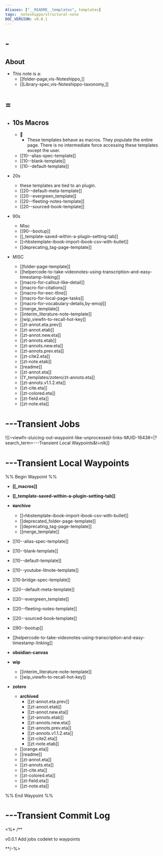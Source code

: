 ```yaml
---
Aliases: ["__README__templates", templates]
tags: _noteshippo/structural-note
DOC_VERSION: v0.0.1
---
```


# -

## About

* This note is a:
  * [[folder-page,vis-Noteshippo,]]
  * [[Library-spec,vis-Noteshippo-taxonomy,]]

# =

* ## 10s Macros

  * 💁
    * These templates behave as macros. They populate the entire page. There is no intermediate force accessing these templates except the user.
  * [[10--alias-spec-template]]
  * [[10--blank-template]]
  * [[10--default-template]]
* 20s
  * these templates are tied to an plugin.
  * [[20--default-meta-template]]
  * [[20--evergreen_template]]
  * [[20--fleeting-notes-template]]
  * [[20--sourced-book-template]]
* 90s
  * Misc
  * [[90--bootup]]
  * [[_template-saved-within-a-plugin-setting-tab]]
  * [[💀hbstemplate-ibook-import-ibook-csv-with-bullet]]
  * [[deprecating_tag-page-template]]
* MISC
  * [[folder-page-template]]
  * [[helpercode-to-take-videonotes-using-transcription-and-easy-timestamp-linking]]
  * [[macro-for-callout-like-detail]]
  * [[macro-for-citations]]
  * [[macro-for-eec-tline]]
  * [[macro-for-local-page-tasks]]
  * [[macro-for-vocabulary-details,by-emoji]]
  * [[merge_template]]
  * [[interim_literature-note-template]]
  * [[wip_viewfn-to-recall-hot-key]]
  * [[zt-annot.eta.prev]]
  * [[zt-annot.etab]]
  * [[zt-annot.new.eta]]
  * [[zt-annots.etab]]
  * [[zt-annots.new.eta]]
  * [[zt-annots.prev.eta]]
  * [[zt-cite2.eta]]
  * [[zt-note.etab]]
  * [[readme]]
  * [[zt-annot.eta]]
  * [[Y_templates/zotero/zt-annots.eta]]
  * [[zt-annots.v1.1.2.eta]]
  * [[zt-cite.eta]]
  * [[zt-colored.eta]]
  * [[zt-field.eta]]
  * [[zt-note.eta]]

# ---Transient Jobs


![[~viewfn-sluicing-out-waypoint-like-unprocessed-links-MUID-1643#=|?search_term=---Transient Local Waypoints&t=nlk]]

# ---Transient Local Waypoints

%% Begin Waypoint %%
- **[[_macros]]**
- **[[_template-saved-within-a-plugin-setting-tab]]**
- **💀archive**
	- [[💀hbstemplate-ibook-import-ibook-csv-with-bullet]]
	- [[deprecated_folder-page-template]]
	- [[deprecating_tag-page-template]]
	- [[merge_template]]
- [[10--alias-spec-template]]
- [[10--blank-template]]
- [[10--default-template]]
- [[10--youtube-litnote-template]]
- [[10-bridge-spec-template]]
- [[20--default-meta-template]]
- [[20--evergreen_template]]
- [[20--fleeting-notes-template]]
- [[20--sourced-book-template]]
- [[90--bootup]]
- [[helpercode-to-take-videonotes-using-transcription-and-easy-timestamp-linking]]
- **obsidian-canvas**

- **wip**
	- [[interim_literature-note-template]]
	- [[wip_viewfn-to-recall-hot-key]]
- **zotero**
	- **archived**
		- [[zt-annot.eta.prev]]
		- [[zt-annot.etab]]
		- [[zt-annot.new.eta]]
		- [[zt-annots.etab]]
		- [[zt-annots.new.eta]]
		- [[zt-annots.prev.eta]]
		- [[zt-annots.v1.1.2.eta]]
		- [[zt-cite2.eta]]
		- [[zt-note.etab]]
	- [[orange.eta]]
	- [[readme]]
	- [[zt-annot.eta]]
	- [[zt-annots.eta]]
	- [[zt-cite.eta]]
	- [[zt-colored.eta]]
	- [[zt-field.eta]]
	- [[zt-note.eta]]

%% End Waypoint %%

# ---Transient Commit Log

<%* /**

v0.0.1 Add jobs codelet to waypoints

**/-%>
